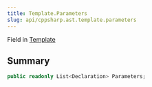 ```yaml
---
title: Template.Parameters
slug: api/cppsharp.ast.template.parameters
---
```

Field in [Template](/api/cppsharp/ast/template)

## Summary



```csharp
public readonly List<Declaration> Parameters;
```


